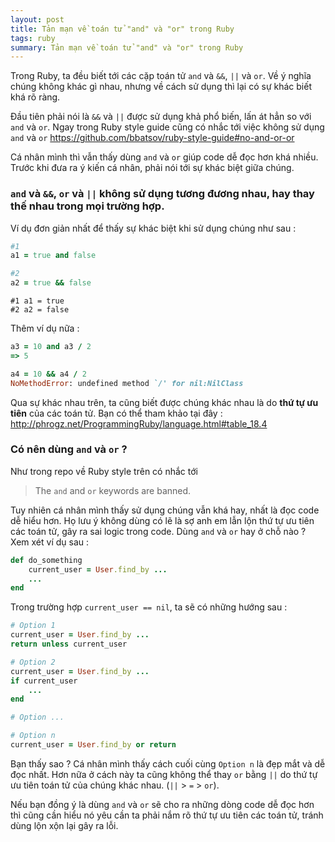 ```yaml
---
layout: post
title: Tản mạn về toán tử "and" và "or" trong Ruby
tags: ruby
summary: Tản mạn về toán tử "and" và "or" trong Ruby
---
```


Trong Ruby, ta đều biết tới các cặp toán tử `and` và `&&`, `||` và `or`.  Về ý nghĩa chúng không khác gì nhau, nhưng về cách sử dụng thì lại có sự khác biết khá rõ ràng.

Đầu tiên phải nói là `&&` và `||` được sử dụng khả phổ biến, lấn át hẳn so với `and` và `or`. Ngay trong Ruby style guide cũng có nhắc tới việc không sử dụng `and` và `or` https://github.com/bbatsov/ruby-style-guide#no-and-or-or

Cá nhân mình thì vẫn thấy dùng `and` và `or` giúp code dễ đọc hơn khá nhiều. Trước khi đưa ra ý kiến cá nhân, phải nói tới sự khác biệt giữa chúng.

### `and` và `&&`, `or` và `||` không sử dụng tương đương nhau, hay thay thế nhau trong mọi trường hợp.

Ví dụ đơn giản nhất để thấy sự khác biệt khi sử dụng chúng như sau :

```ruby
#1
a1 = true and false

#2
a2 = true && false
```
```
#1 a1 = true
#2 a2 = false
```

Thêm ví dụ nữa :

```ruby
a3 = 10 and a3 / 2
=> 5

a4 = 10 && a4 / 2
NoMethodError: undefined method `/' for nil:NilClass
```

Qua sự khác nhau trên, ta cũng biết được chúng khác nhau là do **thứ tự ưu tiên** của các toán tử. Bạn có thể tham khảo tại đây :
http://phrogz.net/ProgrammingRuby/language.html#table_18.4

### Có nên dùng `and` và `or` ?
Như trong repo về Ruby style trên có nhắc tới

> The `and` and `or` keywords are banned.

Tuy nhiên cá nhân mình thấy sử dụng chúng vẫn khá hay, nhất là đọc code dễ hiểu hơn. Họ lưu ý không dùng có lẽ là sợ anh em lẫn lộn thứ tự ưu tiên các toán tử, gây ra sai logic trong code. Dùng `and` và `or` hay ở chỗ nào ? Xem xét ví dụ sau :

```ruby
def do_something
	current_user = User.find_by ...
	...
end
```

Trong trường hợp `current_user == nil`, ta sẽ có những hướng sau :

```ruby
# Option 1
current_user = User.find_by ...
return unless current_user

# Option 2
current_user = User.find_by ...
if current_user
	...
end

# Option ...

# Option n
current_user = User.find_by or return
```

Bạn thấy sao ? Cá nhân mình thấy cách cuối cùng `Option n` là đẹp mắt và dễ đọc nhất. Hơn nữa ở cách này ta cũng không thể thay `or` bằng `||` do thứ tự ưu tiên toán tử của chúng khác nhau. (`||` > `=` > `or`).

Nếu bạn đồng ý là dùng `and` và `or` sẽ cho ra những dòng code dễ đọc hơn thì cũng cần hiểu nó yêu cần ta phải nắm rõ thứ tự ưu tiên các toán tử, tránh dùng lộn xộn lại gây ra lỗi.
